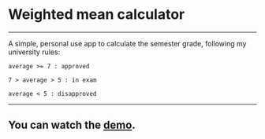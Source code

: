 # Weighted mean calculator

---

A simple, personal use app to calculate the semester grade, following my university rules:

    average >= 7 : approved

    7 > average > 5 : in exam

    average < 5 : disapproved

---

## You can watch the [demo](https://youtu.be/hp10Pn8b9Ag).
